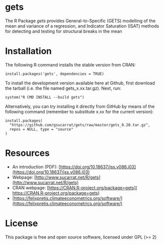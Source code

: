 # gets
The R Package *gets* provides General-to-Specific (GETS) modelling of the mean and variance of a regression, and Indicator Saturation (ISAT) methods for detecting and testing for structural breaks in the mean

# Installation
The following R command installs the stable version from CRAN:

    install.packages('gets', dependencies = TRUE)

To install the development version available here at Github, first download the tarball (i.e. the file named gets_x.xx.tar.gz). Next, run:

    system("R CMD INSTALL --build gets")

Alternatively, you can try installing it directly from GitHub by means of the following command (remember to substitute x.xx for the current version):

    install.packages(
      "https://github.com/gsucarrat/gets/raw/master/gets_0.20.tar.gz",
      repos = NULL, type = "source"
    )
    
# Resources
* An introduction (PDF): [https://doi.org/10.18637/jss.v086.i03](https://doi.org/10.18637/jss.v086.i03)
* Webpage: [http://www.sucarrat.net/R/gets](http://www.sucarrat.net/R/gets)
* CRAN webpage: [https://CRAN.R-project.org/package=gets]( https://CRAN.R-project.org/package=gets)
* [https://felixpretis.climateeconometrics.org/software/](https://felixpretis.climateeconometrics.org/software/)

# License
This package is free and open source software, licensed under GPL (>= 2)
